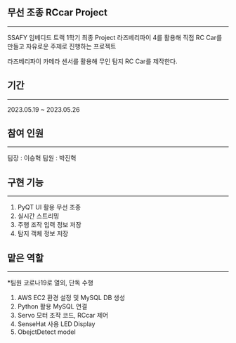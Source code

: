 ## 무선 조종 RCcar Project
---
SSAFY 임베디드 트랙 1학기 최종 Project
라즈베리파이 4를 활용해 직접 RC Car를 만들고 자유로운 주제로 진행하는 프로젝트

라즈베리파이 카메라 센서를 활용해 무인 탐지 RC Car를 제작한다.

## 기간
---
2023.05.19 ~ 2023.05.26

## 참여 인원
---
팀장 : 이승혁
팀원 : 박진혁

## 구현 기능
---
1. PyQT UI 활용 무선 조종
2. 실시간 스트리밍
3. 주행 조작 입력 정보 저장
4. 탐지 객체 정보 저장

## 맡은 역할
---
*팀원 코로나19로 열외, 단독 수행
1. AWS EC2 환경 설정 및 MySQL DB 생성
2. Python 활용 MySQL 연결
3. Servo 모터 조작 코드, RCcar 제어
4. SenseHat 사용 LED Display
5. ObejctDetect model


